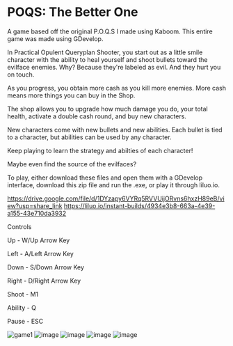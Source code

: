 # POQS: The Better One
A game based off the original P.O.Q.S I made using Kaboom. This entire game was made using GDevelop.

In Practical Opulent Queryplan Shooter, you start out as a little smile character with the ability to heal yourself and shoot bullets toward the evilface enemies. 
Why? Because they're labeled as evil. And they hurt you on touch.

As you progress, you obtain more cash as you kill more enemies. More cash means more things you can buy in the Shop.

The shop allows you to upgrade how much damage you do, your total health, activate a double cash round, and buy new characters.

New characters come with new bullets and new abilities. Each bullet is tied to a character, but abilities can be used by any character.

Keep playing to learn the strategy and abilties of each character!

Maybe even find the source of the evilfaces?

To play, either download these files and open them with a GDevelop interface, download this zip file and run the .exe, or play it through liluo.io.

https://drive.google.com/file/d/1DYzapy6VYRq5RVVUijORvns6hxzH89eB/view?usp=share_link
https://liluo.io/instant-builds/4934e3b8-663a-4e39-a155-43e710da3932

Controls

Up - W/Up Arrow Key

Left - A/Left Arrow Key

Down - S/Down Arrow Key

Right - D/Right Arrow Key

Shoot - M1

Ability - Q

Pause - ESC



![game1](https://user-images.githubusercontent.com/119532602/214694495-f6e909f0-312f-4f86-b47e-bbb42b9b03f9.png)
![image](https://user-images.githubusercontent.com/119532602/214694642-48b569c4-ec4d-452d-883e-2a4b38db7c06.png)
![image](https://user-images.githubusercontent.com/119532602/214695174-5403b094-d2c5-4e86-bb40-b64eefe8ad3e.png)
![image](https://user-images.githubusercontent.com/119532602/214695284-b2481bc0-71de-4ad9-a614-4ff3d6080b56.png)
![image](https://user-images.githubusercontent.com/119532602/214695321-63c74561-e77e-4ed2-bb9e-440cf41f1040.png)

